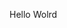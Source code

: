 Hello Wolrd










































































































































































































































































































































































































































































































































































































































































































































































































































































































































































































































































































































































































































































































































































































































































































































































































































































































































































































































































































































































































































































































































































































































































































































































































































































































































































































































































































































































































































































































































































































































































































































































































































































































































































































































































































































































































































































































